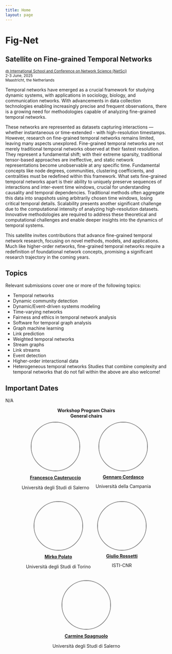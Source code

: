 ```yaml
---
title: Home
layout: page
---
```


# Fig-Net
## Satellite on Fine-grained Temporal Networks 
<sup>[@ International School and Conference on Network Science (NetSci)](https://netsci2025.github.io/)</sup><br>
<sup>2-3 June, 2025</sup><br>
<sup>Maastricht, the Netherlands</sup>

Temporal networks have emerged as a crucial framework for studying dynamic systems, with applications in sociology, biology, and communication networks. With advancements in data collection technologies enabling increasingly precise and frequent observations, there is a growing need for methodologies capable of analyzing fine-grained temporal networks.

These networks are represented as datasets capturing interactions — whether instantaneous or time-extended - with high-resolution timestamps. However, research on fine-grained temporal networks remains limited, leaving many aspects unexplored. Fine-grained temporal networks are not merely traditional temporal networks observed at their fastest resolution. They represent a fundamental shift; with their extreme sparsity, traditional tensor-based approaches are ineffective, and static network representations become unobservable at any specific time. Fundamental concepts like node degrees, communities, clustering coefficients, and centralities must be redefined within this framework. What sets fine-grained temporal networks apart is their ability to uniquely preserve sequences of interactions and inter-event time windows, crucial for understanding causality and temporal dependencies. Traditional methods often aggregate this data into snapshots using arbitrarily chosen time windows, losing critical temporal details. Scalability presents another significant challenge due to the computational intensity of analyzing high-resolution datasets. Innovative methodologies are required to address these theoretical and computational challenges and enable deeper insights into the dynamics of temporal systems.

This satellite invites contributions that advance fine-grained temporal network research, focusing on novel methods, models, and applications. Much like higher-order networks, fine-grained temporal networks require a redefinition of foundational network concepts, promising a significant research trajectory in the coming years. 

## Topics 
Relevant submissions cover one or more of the following topics:
- Temporal networks  
- Dynamic community detection
- Dynamic/Event-driven systems modeling  
- Time-varying networks  
- Fairness and ethics in temporal network analysis
- Software for temporal graph analysis
- Graph machine learning
- Link prediction
- Weighted temporal networks
- Stream graphs
- Link streams
- Event detection
- Higher-order interactional data
- Heterogeneous temporal networks
Studies that combine complexity and temporal networks that do not fall within the above are also welcome!


## Important Dates
N/A



<div style="width: 100%; text-align: center; display: flex; justify-content: center; flex-wrap: wrap;"> 
<div style="width: 100%; text-align: center"> 
<b>Workshop Program Chairs</b>
</div>  
<div style="width: 100%; text-align: center"> 
<b>General chairs</b>
</div> 
<div style="float: left; margin: 10px">
<a href="https://www.francescocauteruccio.info/">
  <img src="images/cauteruccio.jpeg" style="border: 2px solid gray; width: 150px; height: 150px; background-size: cover; border-radius: 50%;">
  </a>
  <span style="display: block; padding: 5%; text-align: center;"><a href="https://www.francescocauteruccio.info/"><b>Francesco Cauteruccio</b></a></span>
  <span style="display: block; margin-top: -10px; text-align: center;"><p>Università degli Studi di Salerno</p></span>
</div>
<div style="float: left; margin: 10px">
<a href="https://sites.google.com/site/cordasco/">
  <img src="images/cordasco.jpeg" style="border: 2px solid gray; width: 150px; height: 150px; background-size: cover; border-radius: 50%;">
  </a>
  <span style="display: block; padding: 5%; text-align: center;"><a href="https://sites.google.com/site/cordasco/"><b>Gennaro Cordasco</b></a></span>
  <span style="display: block; margin-top: -10px; text-align: center;"><p>Università della Campania</p></span>
</div>
<div style="clear: both;"></div> 
<div style="float: left; margin: 10px">
<a href="https://makgyver.github.io/">
  <img src="images/polato.jpeg" style="border: 2px solid gray; width: 150px; height: 150px; background-size: cover; border-radius: 50%;">
  </a>
  <span style="display: block; padding: 5%; text-align: center;"><a href="https://makgyver.github.io/"><b>Mirko Polato</b></a></span>
  <span style="display: block; margin-top: -10px; text-align: center;"><p>Università degli Studi di Torino</p></span>
</div>
<div style="float: left; margin: 10px">
<a href="https://giuliorossetti.github.io/">
  <img src="images/rossetti.jpeg" style="border: 2px solid gray; width: 150px; height: 150px; background-size: cover; border-radius: 50%;">
  </a>
  <span style="display: block; padding: 5%; text-align: center;"><a href="https://giuliorossetti.github.io/"><b>Giulio Rossetti</b></a></span>
  <span style="display: block; margin-top: -10px; text-align: center;"><p>ISTI-CNR</p></span>
</div>
<div style="clear: both;"></div>
<div style="float: left; margin: 10px">
<a href="https://spagnuolocarmine.github.io/">
  <img src="images/spagnuolo.jpeg" style="border: 2px solid gray; width: 150px; height: 150px; background-size: cover; border-radius: 50%;">
  </a>
  <span style="display: block; padding: 5%; text-align: center;"><a href="https://spagnuolocarmine.github.io/"><b>Carmine Spagnuolo</b></a></span>
  <span style="display: block; margin-top: -10px; text-align: center;"><p>Università degli Studi di Salerno</p></span>
</div>
<div style="clear: both;"></div> 
</div>
